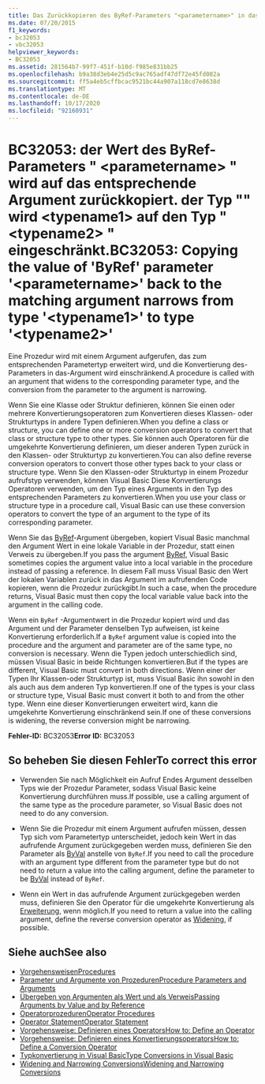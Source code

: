 ```yaml
---
title: Das Zurückkopieren des ByRef-Parameters "<parametername>" in das entsprechende Argument führt zu einer Einschränkung von Typ "<typename1>" auf Typ "<typename2>".
ms.date: 07/20/2015
f1_keywords:
- bc32053
- vbc32053
helpviewer_keywords:
- BC32053
ms.assetid: 281564b7-99f7-451f-b10d-f985e831bb25
ms.openlocfilehash: b9a38d3eb4e25d5c9ac765adf47df72e45fd082a
ms.sourcegitcommit: ff5a4eb5cffbcac9521bc44a907a118cd7e8638d
ms.translationtype: MT
ms.contentlocale: de-DE
ms.lasthandoff: 10/17/2020
ms.locfileid: "92160931"
---
```

# <a name="bc32053-copying-the-value-of-byref-parameter-parametername-back-to-the-matching-argument-narrows-from-type-typename1-to-type-typename2"></a><span data-ttu-id="6dcff-102">BC32053: der Wert des ByRef-Parameters " \<parametername> " wird auf das entsprechende Argument zurückkopiert. der Typ "" wird \<typename1> auf den Typ " \<typename2> " eingeschränkt.</span><span class="sxs-lookup"><span data-stu-id="6dcff-102">BC32053: Copying the value of 'ByRef' parameter '\<parametername>' back to the matching argument narrows from type '\<typename1>' to type '\<typename2>'</span></span>

<span data-ttu-id="6dcff-103">Eine Prozedur wird mit einem Argument aufgerufen, das zum entsprechenden Parametertyp erweitert wird, und die Konvertierung des-Parameters in das-Argument wird einschränkend.</span><span class="sxs-lookup"><span data-stu-id="6dcff-103">A procedure is called with an argument that widens to the corresponding parameter type, and the conversion from the parameter to the argument is narrowing.</span></span>

 <span data-ttu-id="6dcff-104">Wenn Sie eine Klasse oder Struktur definieren, können Sie einen oder mehrere Konvertierungsoperatoren zum Konvertieren dieses Klassen- oder Strukturtyps in andere Typen definieren.</span><span class="sxs-lookup"><span data-stu-id="6dcff-104">When you define a class or structure, you can define one or more conversion operators to convert that class or structure type to other types.</span></span> <span data-ttu-id="6dcff-105">Sie können auch Operatoren für die umgekehrte Konvertierung definieren, um dieser anderen Typen zurück in den Klassen- oder Strukturtyp zu konvertieren.</span><span class="sxs-lookup"><span data-stu-id="6dcff-105">You can also define reverse conversion operators to convert those other types back to your class or structure type.</span></span> <span data-ttu-id="6dcff-106">Wenn Sie den Klassen-oder Strukturtyp in einem Prozedur aufrufstyp verwenden, können Visual Basic Diese Konvertierungs Operatoren verwenden, um den Typ eines Arguments in den Typ des entsprechenden Parameters zu konvertieren.</span><span class="sxs-lookup"><span data-stu-id="6dcff-106">When you use your class or structure type in a procedure call, Visual Basic can use these conversion operators to convert the type of an argument to the type of its corresponding parameter.</span></span>

 <span data-ttu-id="6dcff-107">Wenn Sie das [ByRef](../modifiers/byref.md)-Argument übergeben, kopiert Visual Basic manchmal den Argument Wert in eine lokale Variable in der Prozedur, statt einen Verweis zu übergeben.</span><span class="sxs-lookup"><span data-stu-id="6dcff-107">If you pass the argument [ByRef](../modifiers/byref.md), Visual Basic sometimes copies the argument value into a local variable in the procedure instead of passing a reference.</span></span> <span data-ttu-id="6dcff-108">In diesem Fall muss Visual Basic den Wert der lokalen Variablen zurück in das Argument im aufrufenden Code kopieren, wenn die Prozedur zurückgibt.</span><span class="sxs-lookup"><span data-stu-id="6dcff-108">In such a case, when the procedure returns, Visual Basic must then copy the local variable value back into the argument in the calling code.</span></span>

 <span data-ttu-id="6dcff-109">Wenn ein `ByRef` -Argumentwert in die Prozedur kopiert wird und das Argument und der Parameter denselben Typ aufweisen, ist keine Konvertierung erforderlich.</span><span class="sxs-lookup"><span data-stu-id="6dcff-109">If a `ByRef` argument value is copied into the procedure and the argument and parameter are of the same type, no conversion is necessary.</span></span> <span data-ttu-id="6dcff-110">Wenn die Typen jedoch unterschiedlich sind, müssen Visual Basic in beide Richtungen konvertieren.</span><span class="sxs-lookup"><span data-stu-id="6dcff-110">But if the types are different, Visual Basic must convert in both directions.</span></span> <span data-ttu-id="6dcff-111">Wenn einer der Typen Ihr Klassen-oder Strukturtyp ist, muss Visual Basic ihn sowohl in den als auch aus dem anderen Typ konvertieren.</span><span class="sxs-lookup"><span data-stu-id="6dcff-111">If one of the types is your class or structure type, Visual Basic must convert it both to and from the other type.</span></span> <span data-ttu-id="6dcff-112">Wenn eine dieser Konvertierungen erweitert wird, kann die umgekehrte Konvertierung einschränkend sein.</span><span class="sxs-lookup"><span data-stu-id="6dcff-112">If one of these conversions is widening, the reverse conversion might be narrowing.</span></span>

 <span data-ttu-id="6dcff-113">**Fehler-ID:** BC32053</span><span class="sxs-lookup"><span data-stu-id="6dcff-113">**Error ID:** BC32053</span></span>

## <a name="to-correct-this-error"></a><span data-ttu-id="6dcff-114">So beheben Sie diesen Fehler</span><span class="sxs-lookup"><span data-stu-id="6dcff-114">To correct this error</span></span>

- <span data-ttu-id="6dcff-115">Verwenden Sie nach Möglichkeit ein Aufruf Endes Argument desselben Typs wie der Prozedur Parameter, sodass Visual Basic keine Konvertierung durchführen muss.</span><span class="sxs-lookup"><span data-stu-id="6dcff-115">If possible, use a calling argument of the same type as the procedure parameter, so Visual Basic does not need to do any conversion.</span></span>

- <span data-ttu-id="6dcff-116">Wenn Sie die Prozedur mit einem Argument aufrufen müssen, dessen Typ sich vom Parametertyp unterscheidet, jedoch kein Wert in das aufrufende Argument zurückgegeben werden muss, definieren Sie den Parameter als [ByVal](../modifiers/byval.md) anstelle von `ByRef`.</span><span class="sxs-lookup"><span data-stu-id="6dcff-116">If you need to call the procedure with an argument type different from the parameter type but do not need to return a value into the calling argument, define the parameter to be [ByVal](../modifiers/byval.md) instead of `ByRef`.</span></span>

- <span data-ttu-id="6dcff-117">Wenn ein Wert in das aufrufende Argument zurückgegeben werden muss, definieren Sie den Operator für die umgekehrte Konvertierung als [Erweiterung](../modifiers/widening.md), wenn möglich.</span><span class="sxs-lookup"><span data-stu-id="6dcff-117">If you need to return a value into the calling argument, define the reverse conversion operator as [Widening](../modifiers/widening.md), if possible.</span></span>

## <a name="see-also"></a><span data-ttu-id="6dcff-118">Siehe auch</span><span class="sxs-lookup"><span data-stu-id="6dcff-118">See also</span></span>

- [<span data-ttu-id="6dcff-119">Vorgehensweisen</span><span class="sxs-lookup"><span data-stu-id="6dcff-119">Procedures</span></span>](../../programming-guide/language-features/procedures/index.md)
- [<span data-ttu-id="6dcff-120">Parameter und Argumente von Prozeduren</span><span class="sxs-lookup"><span data-stu-id="6dcff-120">Procedure Parameters and Arguments</span></span>](../../programming-guide/language-features/procedures/procedure-parameters-and-arguments.md)
- [<span data-ttu-id="6dcff-121">Übergeben von Argumenten als Wert und als Verweis</span><span class="sxs-lookup"><span data-stu-id="6dcff-121">Passing Arguments by Value and by Reference</span></span>](../../programming-guide/language-features/procedures/passing-arguments-by-value-and-by-reference.md)
- [<span data-ttu-id="6dcff-122">Operatorprozeduren</span><span class="sxs-lookup"><span data-stu-id="6dcff-122">Operator Procedures</span></span>](../../programming-guide/language-features/procedures/operator-procedures.md)
- [<span data-ttu-id="6dcff-123">Operator Statement</span><span class="sxs-lookup"><span data-stu-id="6dcff-123">Operator Statement</span></span>](../statements/operator-statement.md)
- [<span data-ttu-id="6dcff-124">Vorgehensweise: Definieren eines Operators</span><span class="sxs-lookup"><span data-stu-id="6dcff-124">How to: Define an Operator</span></span>](../../programming-guide/language-features/procedures/how-to-define-an-operator.md)
- [<span data-ttu-id="6dcff-125">Vorgehensweise: Definieren eines Konvertierungsoperators</span><span class="sxs-lookup"><span data-stu-id="6dcff-125">How to: Define a Conversion Operator</span></span>](../../programming-guide/language-features/procedures/how-to-define-a-conversion-operator.md)
- [<span data-ttu-id="6dcff-126">Typkonvertierung in Visual Basic</span><span class="sxs-lookup"><span data-stu-id="6dcff-126">Type Conversions in Visual Basic</span></span>](../../programming-guide/language-features/data-types/type-conversions.md)
- [<span data-ttu-id="6dcff-127">Widening and Narrowing Conversions</span><span class="sxs-lookup"><span data-stu-id="6dcff-127">Widening and Narrowing Conversions</span></span>](../../programming-guide/language-features/data-types/widening-and-narrowing-conversions.md)
